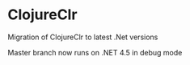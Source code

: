 # ClojureClr

Migration of ClojureClr to latest .Net versions

Master branch now runs on .NET 4.5 in debug mode
